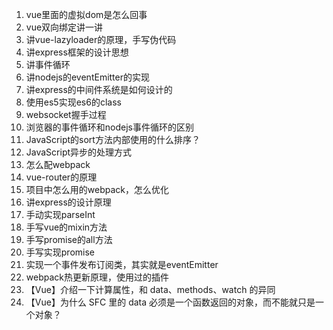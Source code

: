 1. vue里面的虚拟dom是怎么回事
2. vue双向绑定讲一讲
3. 讲vue-lazyloader的原理，手写伪代码
4. 讲express框架的设计思想
5. 讲事件循环
6. 讲nodejs的eventEmitter的实现
7. 讲express的中间件系统是如何设计的
8. 使用es5实现es6的class
9. websocket握手过程
10. 浏览器的事件循环和nodejs事件循环的区别
11. JavaScript的sort方法内部使用的什么排序？
12. JavaScript异步的处理方式
13. 怎么配webpack
14. vue-router的原理
15. 项目中怎么用的webpack，怎么优化
16. 讲express的设计原理
17. 手动实现parseInt
18. 手写vue的mixin方法
19. 手写promise的all方法
20. 手写实现promise
21. 实现一个事件发布订阅类，其实就是eventEmitter
22. webpack热更新原理，使用过的插件
23. 【Vue】介绍一下计算属性，和 data、methods、watch 的异同
24. 【Vue】为什么 SFC 里的 data 必须是一个函数返回的对象，而不能就只是一个对象？